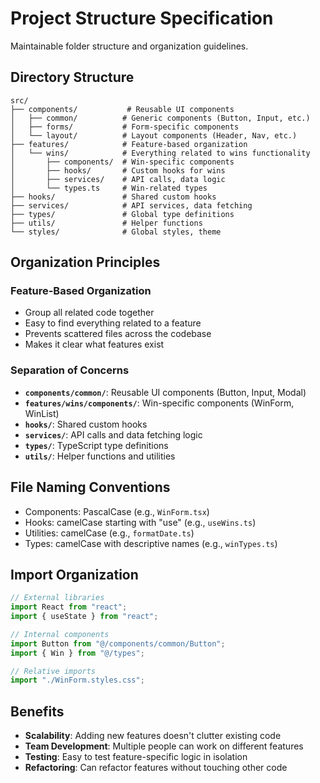 # Project Structure Specification

Maintainable folder structure and organization guidelines.

## Directory Structure

```
src/
├── components/           # Reusable UI components
│   ├── common/          # Generic components (Button, Input, etc.)
│   ├── forms/           # Form-specific components
│   └── layout/          # Layout components (Header, Nav, etc.)
├── features/            # Feature-based organization
│   └── wins/            # Everything related to wins functionality
│       ├── components/  # Win-specific components
│       ├── hooks/       # Custom hooks for wins
│       ├── services/    # API calls, data logic
│       └── types.ts     # Win-related types
├── hooks/               # Shared custom hooks
├── services/            # API services, data fetching
├── types/               # Global type definitions
├── utils/               # Helper functions
└── styles/              # Global styles, theme
```

## Organization Principles

### Feature-Based Organization

- Group all related code together
- Easy to find everything related to a feature
- Prevents scattered files across the codebase
- Makes it clear what features exist

### Separation of Concerns

- **`components/common/`**: Reusable UI components (Button, Input, Modal)
- **`features/wins/components/`**: Win-specific components (WinForm, WinList)
- **`hooks/`**: Shared custom hooks
- **`services/`**: API calls and data fetching logic
- **`types/`**: TypeScript type definitions
- **`utils/`**: Helper functions and utilities

## File Naming Conventions

- Components: PascalCase (e.g., `WinForm.tsx`)
- Hooks: camelCase starting with "use" (e.g., `useWins.ts`)
- Utilities: camelCase (e.g., `formatDate.ts`)
- Types: camelCase with descriptive names (e.g., `winTypes.ts`)

## Import Organization

```typescript
// External libraries
import React from "react";
import { useState } from "react";

// Internal components
import Button from "@/components/common/Button";
import { Win } from "@/types";

// Relative imports
import "./WinForm.styles.css";
```

## Benefits

- **Scalability**: Adding new features doesn't clutter existing code
- **Team Development**: Multiple people can work on different features
- **Testing**: Easy to test feature-specific logic in isolation
- **Refactoring**: Can refactor features without touching other code
